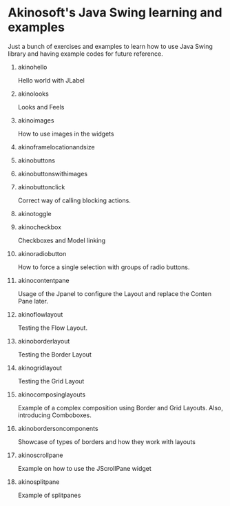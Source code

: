# Akinosoft's Java Swing learning and examples
Just a bunch of exercises and examples to learn how to use Java Swing library and having example codes for future reference.

1. akinohello

   Hello world with JLabel
2. akinolooks

   Looks and Feels
3. akinoimages

   How to use images in the widgets
4. akinoframelocationandsize
5. akinobuttons
6. akinobuttonswithimages
7. akinobuttonclick

   Correct way of calling blocking actions.
8. akinotoggle
9. akinocheckbox

   Checkboxes and Model linking
10. akinoradiobutton

    How to force a single selection with groups of radio buttons.
    
11. akinocontentpane

    Usage of the Jpanel to configure the Layout and replace the Conten Pane later.
    
12. akinoflowlayout

    Testing the Flow Layout.
    
13. akinoborderlayout

    Testing the Border Layout
    
14. akinogridlayout

    Testing the Grid Layout
    
15. akinocomposinglayouts

    Example of a complex composition using Border and Grid Layouts. Also, introducing Comboboxes.

16. akinobordersoncomponents

    Showcase of types of borders and how they work with layouts
    
17. akinoscrollpane

    Example on how to use the JScrollPane widget
    
18. akinosplitpane

    Example of splitpanes